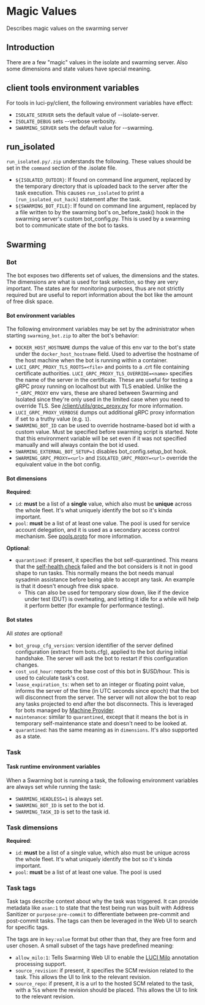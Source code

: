 # Magic Values

Describes magic values on the swarming server

## Introduction

There are a few "magic" values in the isolate and swarming server. Also some
dimensions and state values have special meaning.


## client tools environment variables

For tools in luci-py/client, the following environment variables have effect:

*   `ISOLATE_SERVER` sets the default value of --isolate-server.
*   `ISOLATE_DEBUG` sets --verbose verbosity.
*   `SWARMING_SERVER` sets the default value for --swarming.


## run_isolated

`run_isolated.py/.zip` understands the following. These values should be set in
the `command` section of the .isolate file.

*   `${ISOLATED_OUTDIR}`: If found on command line argument, replaced by the
    temporary directory that is uploaded back to the server after the task
    execution. This causes `run_isolated` to print a `[run_isolated_out_hack]`
    statement after the task.
*   `${SWARMING_BOT_FILE}`: If found on command line argument, replaced by a
    file written to by the swarming bot's on_before_task() hook in the swarming
    server's custom bot_config.py. This is used by a swarming bot to communicate
    state of the bot to tasks.


## Swarming

### Bot

The bot exposes two differents set of values, the dimensions and the states. The
dimensions are what is used for task selection, so they are very important. The
states are for monitoring purposes, thus are not strictly required but are
useful to report information about the bot like the amount of free disk space.


#### Bot environment variables

The following environment variables may be set by the administrator when
starting `swarming_bot.zip` to alter the bot's behavior:

*   `DOCKER_HOST_HOSTNAME` dumps the value of this env var to the bot's state
    under the `docker_host_hostname` field. Used to advertise the hostname of
    the host machine when the bot is running within a container.
*   `LUCI_GRPC_PROXY_TLS_ROOTS=<file>` and points to a .crt file containing
    certificate authorities. `LUCI_GRPC_PROXY_TLS_OVERRIDE=<name>` specifies the
    name of the server in the certificate. These are useful for testing a gRPC
    proxy running on localhost but with TLS enabled. Unlike the `*_GRPC_PROXY`
    env vars, these are shared between Swarming and Isolated since they're only
    used in the limited case when you need to override TLS. See
    [/client/utils/grpc_proxy.py](../../../client/utils/grpc_proxy.py) for more
    information.
*   `LUCI_GRPC_PROXY_VERBOSE` dumps out additional gRPC proxy information if set
    to a truthy value (e.g. `1`).
*   `SWARMING_BOT_ID` can be used to override hostname-based bot id with a
    custom value. Must be specified before swarming script is started. Note that
    this environment variable will be set even if it was not specified manually
    and will always contain the bot id used.
*   `SWARMING_EXTERNAL_BOT_SETUP=1` disables bot_config.setup_bot hook.
*   `SWARMING_GRPC_PROXY=<url>` and `ISOLATED_GRPC_PROXY=<url>` override the
    equivalent value in the bot config.


#### Bot dimensions

**Required**:

*   `id`: **must** be a list of a **single** value, which also must be
    **unique** across the whole fleet. It's what uniquely identify the bot so
    it's kinda important.
*   `pool`: **must** be a list of at least one value. The pool is used for
    service account delegation, and it is used as a secondary access control
    mechanism. See
    [pools.proto](https://chromium.googlesource.com/infra/luci/luci-py.git/+/master/appengine/swarming/proto/pools.proto)
    for more information.

**Optional**:

*   `quarantined`: if present, it specifies the bot self-quarantined. This means
    that the [self-health check](Bot.md#health-self_check) failed and the bot
    considers is it not in good shape to run tasks. This normally means the bot
    needs manual sysadmin assistance before being able to accept any task. An
    example is that it doesn't enough free disk space.
    *   This can also be used for temporary slow down, like if the device under
        test (DUT) is overheating, and letting it idle for a while will help it
        perform better (for example for performance testing).


#### Bot states

All *states* are optional!

*   `bot_group_cfg_version`: version identifier of the server defined
    configuration (extract from bots.cfg), applied to the bot during initial
    handshake. The server will ask the bot to restart if this configuration
    changes.
*   `cost_usd_hour`: reports the base cost of this bot in $USD/hour. This is
    used to calculate task's cost.
*   `lease_expiration_ts`: when set to an integer or floating point value,
    informs the server of the time (in UTC seconds since epoch) that the bot
    will disconnect from the server. The server will not allow the bot to
    reap any tasks projected to end after the bot disconnects. This is leveraged
    for bots managed by [Machine
    Provider](https://chromium.googlesource.com/infra/luci/luci-py.git/+/master/appengine/machine_provider).
*   `maintenance`: similar to `quarantined`, except that it means the bot is in
    temporary self-maintenance state and doesn't need to be looked at.
*   `quarantined`: has the same meaning as in `dimensions`. It's also
    supported as a state.


### Task

#### Task runtime environment variables

When a Swarming bot is running a task, the following environment variables are
always set while running the task:

*   `SWARMING_HEADLESS=1` is always set.
*   `SWARMING_BOT_ID` is set to the bot id.
*   `SWARMING_TASK_ID` is set to the task id.


### Task dimensions

**Required**:

*   `id`: **must** be a list of a single value, which also must be unique across
    the whole fleet. It's what uniquely identify the bot so it's kinda
    important.
*   `pool`: **must** be a list of at least one value. The pool is used


### Task tags

Task tags describe context about why the task was triggered. It can provide
metadata like `asan:1` to state that the test being run was built with Address
Sanitizer or `purpose:pre-commit` to differentiate between pre-commit and
post-commit tasks. The tags can then be leveraged in the Web UI to search for
specific tags.

The tags are in `key:value` format but other than that, they are free form and
user chosen. A small subset of the tags have predefined meaning:

*   `allow_milo:1`: Tells Swarming Web UI to enable the [LUCI
    Milo](https://chromium.googlesource.com/infra/luci/luci-go/+/master/milo/)
    annotation processing support.
*   `source_revision`: if present, it specifies the SCM revision related to the
    task.  This allows the UI to link to the relevant revision.
*   `source_repo`: if present, it is a url to the hosted SCM related to the
    task, with a %s where the revision should be placed.  This allows the UI
    to link to the relevant revision.
